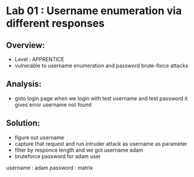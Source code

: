 # Lab 01 : Username enumeration via different responses

## Overview:
- Level : APPRENTICE
- vulnerable to username enumeration and password brute-force attacks

## Analysis:
- goto login page when we login with test username and test password it gives error username  not found

## Solution:
- figure out username
- capture that request and run intruder attack as username as parameter
- filter by responce length and we got username adam
- bruteforce password for adam user


username : adam 
password : matrix
